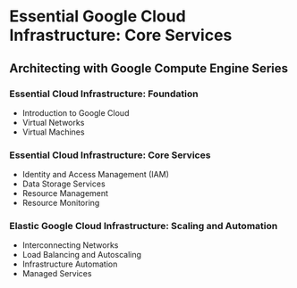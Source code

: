 <h1>Essential Google Cloud Infrastructure: Core Services</h1>

<h2>Architecting with Google Compute Engine Series</h2>
<h3>Essential Cloud Infrastructure: Foundation</h3>

* Introduction to Google Cloud
* Virtual Networks
* Virtual Machines

<h3>Essential Cloud Infrastructure: Core Services</h3>

* Identity and Access Management (IAM)
* Data Storage Services
* Resource Management
* Resource Monitoring

<h3>Elastic Google Cloud Infrastructure: Scaling and Automation</h3>

* Interconnecting Networks
* Load Balancing and Autoscaling
* Infrastructure Automation
* Managed Services
